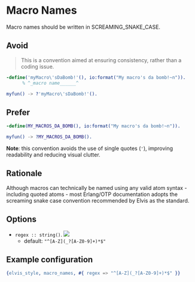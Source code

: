 # Macro Names

Macro names should be written in SCREAMING_SNAKE_CASE.

## Avoid

> This is a convention aimed at ensuring consistency, rather than a coding issue.

```erlang
-define('myMacro\'sDaBomb!'(), io:format("My macro's da bomb!~n")).
      % ^_macro name______^

myfun() -> ?'myMacro\'sDaBomb!'().
```

## Prefer

```erlang
-define(MY_MACROS_DA_BOMB(), io:format("My macro's da bomb!~n")).

myfun() -> ?MY_MACROS_DA_BOMB().
```

**Note**: this convention avoids the use of single quotes (`'`), improving readability and reducing
visual clutter.

## Rationale

Although macros can technically be named using any valid atom syntax - including quoted atoms - most
Erlang/OTP documentation adopts the screaming snake case convention recommended by Elvis as
the standard.

## Options

- `regex :: string()`. [![](https://img.shields.io/badge/since-1.0.0-blue)](https://github.com/inaka/elvis_core/releases/tag/1.0.0)
  - default: `"^[A-Z](_?[A-Z0-9]+)*$"`

## Example configuration

```erlang
{elvis_style, macro_names, #{ regex => "^[A-Z](_?[A-Z0-9]+)*$" }}
```
